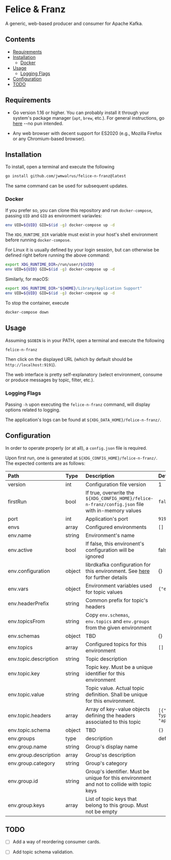 Felice & Franz
==================

A generic, web-based producer and consumer for Apache Kafka.

## Contents
* [Requirements](#requirements)
* [Installation](#installation)
    * [Docker](#docker)
* [Usage](#usage)
    * [Logging Flags](#logging-flags)
* [Configuration](#configuration)
* [TODO](#todo)

## Requirements

* Go version 1.16 or higher. 
You can probably install it through your system's package manager (`apt`, `brew`, etc.). 
For general instructions, go [here](https://golang.org/doc/install) --no pun intended.

* Any web browser with decent support for ES2020 (e.g., Mozilla Firefox or any Chromium-based browser).

## Installation

To install, open a terminal and execute the following
```bash
go install github.com/jwmwalrus/felice-n-franz@latest
```

The same command can be used for subsequent updates.

### Docker

If you prefer so, you can clone this repository and run `docker-compose`, passing `UID` and `GID` as environment variavles:
```bash
env UID=${UID} GID=$(id -g) docker-compose up -d
```

The `XDG_RUNTIME_DIR` variable must exist in your host's shell environment before running `docker-compose`.

For Linux it is usually defined by your login session, but can otherwise be defined right before running the above command:
```bash
export XDG_RUNTIME_DIR=/run/user/${UID}
env UID=${UID} GID=$(id -g) docker-compose up -d
```

Similarly, for macOS:
```bash
export XDG_RUNTIME_DIR="${HOME}/Library/Application Support"
env UID=${UID} GID=$(id -g) docker-compose up -d
```

To stop the container, execute
```bash
docker-compose down
```

## Usage

Assuming `$GOBIN` is in your PATH, open a terminal and execute the following
```bash
felice-n-franz
```

Then click on the displayed URL (which by default should be `http://localhost:9191`).

The web interface is pretty self-explanatory (select environment, consume or produce messages by topic, filter, etc.).

### Logging Flags

Passing `-h` upon executing the `felice-n-franz` command, will display options related to logging.

The application's logs can be found at `${XDG_DATA_HOME}/felice-n-franz/`.

## Configuration

In order to operate properly (or at all), a `config.json` file is required.

Upon first run, one is generated at `${XDG_CONFIG_HOME}/felice-n-franz/`. The expected contents are as follows:

| Path | Type | Description | Default | Required |
| :--- | :--- | :---------- | :------ | :------- |
| version | int | Configuration file version | 1 | required |
| firstRun | bool | If true, overwrite the <code>${XDG_CONFIG_HOME}/felice-n-franz/config.json</code> file with in-memory values | <code>false</code> | optional |
| port | int | Application's port | <code>9191</code> | required |
| envs | array | Configured environments | <code>[]</code> | required |
| env.name | string | Environment's name |  | required |
| env.active | bool | If false, this environent's configuration will be ignored | false | optional |
| env.configuration | object | librdkafka configuration for this environment. See [here](https://github.com/edenhill/librdkafka/blob/master/CONFIGURATION.md) for further details  | {} | required |
| env.vars | object | Environment variables used for topic values | <code>{"env": ""}</code> | <code>{}</code> | optional |
| env.headerPrefix | string | Common prefix for topic's headers |  | optional |
| env.topicsFrom | string | Copy <code>env.schemas</code>, <code>env.topics</code> and <code>env.groups</code> from the given environment |  | optional
| env.schemas | object | TBD | {} | optional
| env.topics | array | Configured topics for this environment | <code>[]</code> | required | env.topic.name | string | Topic name |  | optional |
| env.topic.description | string | Topic description |  | optional |
| env.topic.key | string | Topic key. Must be a unique identifier for this environment |  | required |
| env.topic.value | string | Topic value. Actual topic definition. Shall be unique for this environment. |  | required |
| env.topic.headers | array | Array of key-value objects defining the headers associated to this topic | <code>[{"key": "Content-Type","value": "application/json"}]</code> | <code>[]</code> | optional |
| env.topic.schema | object | TBD | <code>{}</code> | optional |
| env.groups | type | description | default | required/optional |
| env.group.name | string | Group's display name |  | optional |
| env.group.description | array | Group'ss description |  | optional |
| env.group.category | string | Group's category |  | optional |
| env.group.id | string | Group's identifier. Must be unique for this environment and not to collide with topic keys |  | required |
| env.group.keys | array | List of topic keys that belong to this group. Must not be empty |  | required |

## TODO

- [ ] Add a way of reordering consumer cards.
- [ ] Add topic schema validation.


